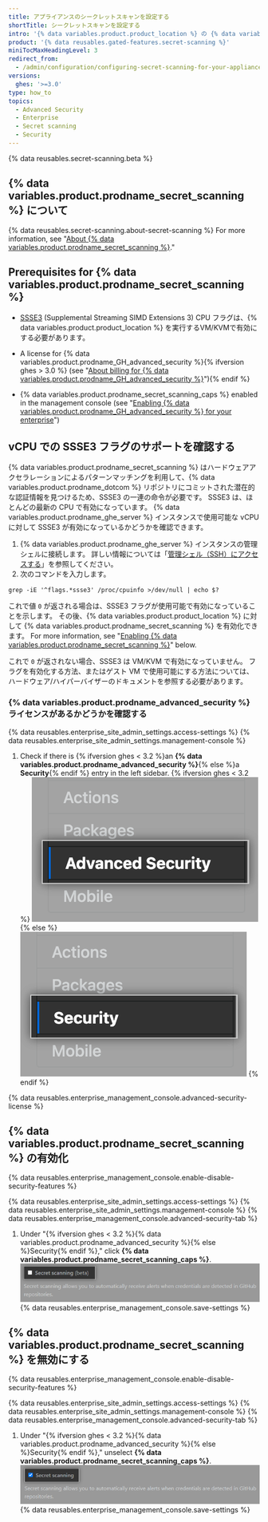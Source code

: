 ```yaml
---
title: アプライアンスのシークレットスキャンを設定する
shortTitle: シークレットスキャンを設定する
intro: '{% data variables.product.product_location %} の {% data variables.product.prodname_secret_scanning %} を有効化、設定、無効化できます。 {% data variables.product.prodname_secret_scanning_caps %} を使用すると、ユーザはコードをスキャンして、誤ってコミットされたシークレットを探すことができます。'
product: '{% data reusables.gated-features.secret-scanning %}'
miniTocMaxHeadingLevel: 3
redirect_from:
  - /admin/configuration/configuring-secret-scanning-for-your-appliance
versions:
  ghes: '>=3.0'
type: how_to
topics:
  - Advanced Security
  - Enterprise
  - Secret scanning
  - Security
---
```


{% data reusables.secret-scanning.beta %}

## {% data variables.product.prodname_secret_scanning %} について

{% data reusables.secret-scanning.about-secret-scanning %} For more information, see "[About {% data variables.product.prodname_secret_scanning %}](/github/administering-a-repository/about-secret-scanning)."

## Prerequisites for {% data variables.product.prodname_secret_scanning %}


- [SSSE3](https://www.intel.com/content/dam/www/public/us/en/documents/manuals/64-ia-32-architectures-optimization-manual.pdf#G3.1106470) (Supplemental Streaming SIMD Extensions 3) CPU フラグは、{% data variables.product.product_location %} を実行するVM/KVMで有効にする必要があります。

- A license for {% data variables.product.prodname_GH_advanced_security %}{% ifversion ghes > 3.0 %} (see "[About billing for {% data variables.product.prodname_GH_advanced_security %}](/billing/managing-billing-for-github-advanced-security/about-billing-for-github-advanced-security)"){% endif %}

- {% data variables.product.prodname_secret_scanning_caps %} enabled in the management console (see "[Enabling {% data variables.product.prodname_GH_advanced_security %} for your enterprise](/admin/advanced-security/enabling-github-advanced-security-for-your-enterprise)")

## vCPU での SSSE3 フラグのサポートを確認する

{% data variables.product.prodname_secret_scanning %} はハードウェアアクセラレーションによるパターンマッチングを利用して、{% data variables.product.prodname_dotcom %} リポジトリにコミットされた潜在的な認証情報を見つけるため、SSSE3 の一連の命令が必要です。 SSSE3 は、ほとんどの最新の CPU で有効になっています。 {% data variables.product.prodname_ghe_server %} インスタンスで使用可能な vCPU に対して SSSE3 が有効になっているかどうかを確認できます。

1. {% data variables.product.prodname_ghe_server %} インスタンスの管理シェルに接続します。 詳しい情報については「[管理シェル（SSH）にアクセスする](/admin/configuration/accessing-the-administrative-shell-ssh)」を参照してください。
2. 次のコマンドを入力します。

```shell
grep -iE '^flags.*ssse3' /proc/cpuinfo >/dev/null | echo $?
```

これで値 `0` が返される場合は、SSSE3 フラグが使用可能で有効になっていることを示します。 その後、{% data variables.product.product_location %} に対して {% data variables.product.prodname_secret_scanning %} を有効化できます。 For more information, see "[Enabling {% data variables.product.prodname_secret_scanning %}](#enabling-secret-scanning)" below.

これで `0` が返されない場合、SSSE3 は VM/KVM で有効になっていません。 フラグを有効化する方法、またはゲスト VM で使用可能にする方法については、ハードウェア/ハイパーバイザーのドキュメントを参照する必要があります。

### {% data variables.product.prodname_advanced_security %} ライセンスがあるかどうかを確認する

{% data reusables.enterprise_site_admin_settings.access-settings %}
{% data reusables.enterprise_site_admin_settings.management-console %}
1. Check if there is {% ifversion ghes < 3.2 %}an **{% data variables.product.prodname_advanced_security %}**{% else %}a **Security**{% endif %} entry in the left sidebar.
{% ifversion ghes < 3.2 %}
   ![[Advanced Security] サイドバー](/assets/images/enterprise/management-console/sidebar-advanced-security.png)
{% else %}
   ![Security sidebar](/assets/images/enterprise/3.2/management-console/sidebar-security.png)
{% endif %}

{% data reusables.enterprise_management_console.advanced-security-license %}

## {% data variables.product.prodname_secret_scanning %} の有効化

{% data reusables.enterprise_management_console.enable-disable-security-features %}

{% data reusables.enterprise_site_admin_settings.access-settings %}
{% data reusables.enterprise_site_admin_settings.management-console %}
{% data reusables.enterprise_management_console.advanced-security-tab %}
1. Under "{% ifversion ghes < 3.2 %}{% data variables.product.prodname_advanced_security %}{% else %}Security{% endif %}," click **{% data variables.product.prodname_secret_scanning_caps %}**. ![{% data variables.product.prodname_secret_scanning %} を有効化または無効化するチェックボックス](/assets/images/enterprise/management-console/enable-secret-scanning-checkbox.png)
{% data reusables.enterprise_management_console.save-settings %}

## {% data variables.product.prodname_secret_scanning %} を無効にする

{% data reusables.enterprise_management_console.enable-disable-security-features %}

{% data reusables.enterprise_site_admin_settings.access-settings %}
{% data reusables.enterprise_site_admin_settings.management-console %}
{% data reusables.enterprise_management_console.advanced-security-tab %}
1. Under "{% ifversion ghes < 3.2 %}{% data variables.product.prodname_advanced_security %}{% else %}Security{% endif %}," unselect **{% data variables.product.prodname_secret_scanning_caps %}**. ![{% data variables.product.prodname_secret_scanning %} を有効化または無効化するチェックボックス](/assets/images/enterprise/management-console/secret-scanning-disable.png)
{% data reusables.enterprise_management_console.save-settings %}
